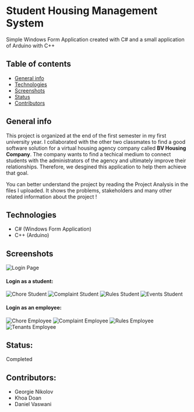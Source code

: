 # Student Housing Management System
Simple Windows Form Application created with C# and a small application of Arduino with C++

## Table of contents
* [General info](#general-info)
* [Technologies](#technologies)
* [Screenshots](#screenshots)
* [Status](#status)
* [Contributors](#contributors)

## General info
This project is organized at the end of the first semester in my first university year. I collaborated with the other two classmates to find a good software solution for a virtual housing agency company called **BV Housing Company**. The company wants to find a techical medium to connect students with the administrators of the agency and ultimately improve their relationships. Therefore, we desgined this application to help them achieve that goal.

You can better understand the project by reading the Project Analysis in the files I uploaded. It shows the problems, stakeholders and many other related information about the project !

## Technologies
- C# (Windows Form Application)
- C++ (Arduino)

## Screenshots
![Login Page](https://github.com/DNT-Khoa/Advanced-Project-for-Housing-Agency/blob/master/images/Login%20Page%20Housemate.PNG)

#### Login as a student:


![Chore Student](https://github.com/DNT-Khoa/Advanced-Project-for-Housing-Agency/blob/master/images/Chore%20Student.PNG)
![Complaint Student](https://github.com/DNT-Khoa/Advanced-Project-for-Housing-Agency/blob/master/images/Complain%20Student.PNG)
![Rules Student](https://github.com/DNT-Khoa/Advanced-Project-for-Housing-Agency/blob/master/images/Rule%20Student.PNG)
![Events Student](https://github.com/DNT-Khoa/Advanced-Project-for-Housing-Agency/blob/master/images/Events%20Student.PNG)


#### Login as an employee:


![Chore Employee](https://github.com/DNT-Khoa/Advanced-Project-for-Housing-Agency/blob/master/images/Chore%20Employee.PNG)
![Complaint Employee](https://github.com/DNT-Khoa/Advanced-Project-for-Housing-Agency/blob/master/images/Complaints%20Employee.PNG)
![Rules Employee](https://github.com/DNT-Khoa/Advanced-Project-for-Housing-Agency/blob/master/images/Rules%20Employee.PNG)
![Tenants Employee](https://github.com/DNT-Khoa/Advanced-Project-for-Housing-Agency/blob/master/images/Tenant%20Employee.PNG)

## Status: 
Completed

## Contributors:
- Georgie Nikolov
- Khoa Doan
- Daniel Vaswani

